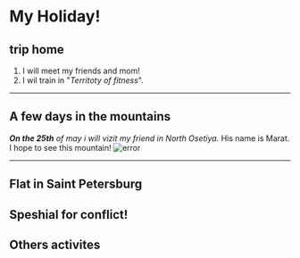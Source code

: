 # My Holiday!

## trip home
1. I will meet my friends and mom!
2. I wil train in "*Territoty of fitness*".
---
## A few days in the mountains
_**On the 25th** of may i will vizit my friend in North Osetiya._ His name is Marat.
I hope to see this mountain!
![error](mountain.jpg)

---
## Flat in Saint Petersburg
Speshial for conflict!
---
## Others activites